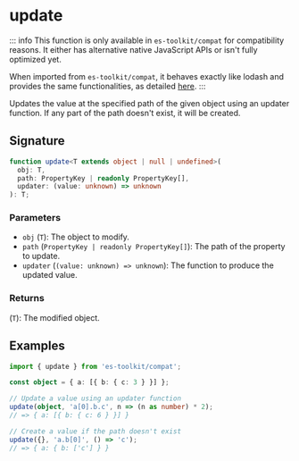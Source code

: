 # update

::: info
This function is only available in `es-toolkit/compat` for compatibility reasons. It either has alternative native JavaScript APIs or isn't fully optimized yet.

When imported from `es-toolkit/compat`, it behaves exactly like lodash and provides the same functionalities, as detailed [here](../../../compatibility.md).
:::

Updates the value at the specified path of the given object using an updater function. If any part of the path doesn't exist, it will be created.

## Signature

```typescript
function update<T extends object | null | undefined>(
  obj: T,
  path: PropertyKey | readonly PropertyKey[],
  updater: (value: unknown) => unknown
): T;
```

### Parameters

- `obj` (`T`): The object to modify.
- `path` (`PropertyKey | readonly PropertyKey[]`): The path of the property to update.
- `updater` (`(value: unknown) => unknown`): The function to produce the updated value.

### Returns

(`T`): The modified object.

## Examples

```typescript
import { update } from 'es-toolkit/compat';

const object = { a: [{ b: { c: 3 } }] };

// Update a value using an updater function
update(object, 'a[0].b.c', n => (n as number) * 2);
// => { a: [{ b: { c: 6 } }] }

// Create a value if the path doesn't exist
update({}, 'a.b[0]', () => 'c');
// => { a: { b: ['c'] } }
```
